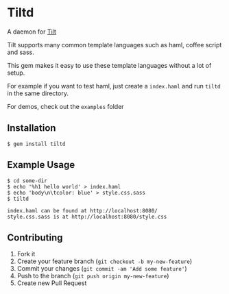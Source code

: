 # Tiltd

A daemon for [Tilt](http://github.com/rtomayko/tilt)

Tilt supports many common template languages such as haml, coffee script and sass.

This gem makes it easy to use these template languages without a lot of setup.

For example if you want to test haml, just create a `index.haml` and run `tiltd` in the same directory.

For demos, check out the `examples` folder

## Installation

    $ gem install tiltd

## Example Usage

    $ cd some-dir
    $ echo '%h1 hello world' > index.haml
    $ echo 'body\n\tcolor: blue' > style.css.sass
    $ tiltd

    index.haml can be found at http://localhost:8080/
    style.css.sass is at http://localhost:8080/style.css

## Contributing

1. Fork it
2. Create your feature branch (`git checkout -b my-new-feature`)
3. Commit your changes (`git commit -am 'Add some feature'`)
4. Push to the branch (`git push origin my-new-feature`)
5. Create new Pull Request
